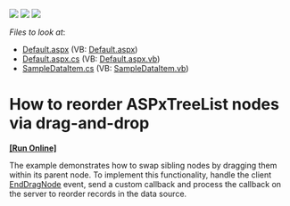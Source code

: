 <!-- default badges list -->
![](https://img.shields.io/endpoint?url=https://codecentral.devexpress.com/api/v1/VersionRange/128548764/13.1.5%2B)
[![](https://img.shields.io/badge/Open_in_DevExpress_Support_Center-FF7200?style=flat-square&logo=DevExpress&logoColor=white)](https://supportcenter.devexpress.com/ticket/details/E1505)
[![](https://img.shields.io/badge/📖_How_to_use_DevExpress_Examples-e9f6fc?style=flat-square)](https://docs.devexpress.com/GeneralInformation/403183)
<!-- default badges end -->
<!-- default file list -->
*Files to look at*:

* [Default.aspx](./CS/ReorderNodes/Default.aspx) (VB: [Default.aspx](./VB/ReorderNodes/Default.aspx))
* [Default.aspx.cs](./CS/ReorderNodes/Default.aspx.cs) (VB: [Default.aspx.vb](./VB/ReorderNodes/Default.aspx.vb))
* [SampleDataItem.cs](./CS/ReorderNodes/SampleDataItem.cs) (VB: [SampleDataItem.vb](./VB/ReorderNodes/SampleDataItem.vb))
<!-- default file list end -->
# How to reorder ASPxTreeList nodes via drag-and-drop
<!-- run online -->
**[[Run Online]](https://codecentral.devexpress.com/e1505/)**
<!-- run online end -->


<p>The example demonstrates how to swap sibling nodes by dragging them within its parent node. To implement this functionality, handle the client <a href="http://documentation.devexpress.com/#AspNet/DevExpressWebASPxTreeListScriptsASPxClientTreeList_EndDragNodetopic"><u>EndDragNode</u></a> event, send a custom callback and process the callback on the server to reorder records in the data source.</p>

<br/>


